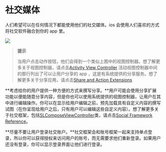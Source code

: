 # 社交媒体 

人们希望可以在任何情况下都能使用他们的社交媒体。ios 会使用人们喜欢的方式将社交软件融合到你的 app 里。

![](images/social_media_sharing_2x.png)

> **提示**
> 
> 当用户点击动作按钮，他们会得到一个类似上图中的视图控制器。想了解更多关于视图控制器，请点击[Activity View Controller](content-views.md)
> 活动视图控制器中间的那行列出了可以让用户分享的 app ，这是有系统提供的分享服务。想了解更多关于分享应用，请点击[Share and Action Extensions](extensions.md)

**考虑给你的用户提供一种方便的方式来撰写分享。**用户可能会使用分享扩展功能以便能随意分享内容，但是你也可以使用系统提供的视图控制器，让用户在其中进行编辑操作。你可以在显示给用户编辑之前，预先加载具有自定义内容的撰写试图（在你呈现给用户之后，只有用户可以编辑这些自定义内容）。想了解更多关于社交框架，包括[SLComposeViewController](https://developer.apple.com/library/ios/documentation/NetworkingInternet/Reference/SLComposeViewController_Class/index.html#//apple_ref/occ/cl/SLComposeViewController)类，请点击[Social Framework Reference](https://developer.apple.com/library/ios/documentation/Social/Reference/Social_Framework/index.html#//apple_ref/doc/uid/TP40012233)。

**尽量不要让用户登录社交账户。**社交框架会和账号框架一起来支持单点登录，所以你可以获得授权来访问用户的账号，而无需要求他们重新登录。如果用户还没有登录，你可以显示登录界面让他们进行登录。
